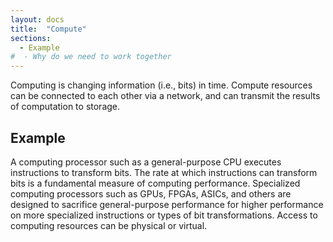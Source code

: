 ```yaml
---
layout: docs
title:  "Compute"
sections:
  - Example
#  - Why do we need to work together
---
```


Computing is changing information (i.e., bits) in time. Compute resources can be connected to each other via a network, and can transmit the results of computation to storage.

## Example

A computing processor such as a general-purpose CPU executes instructions to transform bits. The rate at which instructions can transform bits is a fundamental measure of computing performance. Specialized computing processors such as GPUs, FPGAs, ASICs, and others are designed to sacrifice general-purpose performance for higher performance on more specialized instructions or types of bit transformations. Access to computing resources can be physical or virtual.

